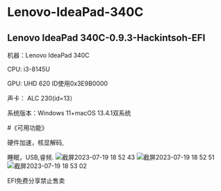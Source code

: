 # Lenovo-IdeaPad-340C
## Lenovo IdeaPad 340C-0.9.3-Hackintsoh-EFI

机器：Lenovo IdeaPad 340C

CPU: i3-8145U

GPU: UHD 620 ID使用0x3E9B0000

声卡： ALC 230(id=13）

系统版本：Windows 11+macOS 13.4.1双系统

#《可用功能》

硬件加速，核显解码,

睡眠，USB,睿频.
![截屏2023-07-19 18 52 43](https://github.com/Stese18/Lenovo-IdeaPad-340C/assets/134680522/3a2def3c-014b-4b95-b30f-d34a41e7d524)
![截屏2023-07-19 18 52 51](https://github.com/Stese18/Lenovo-IdeaPad-340C/assets/134680522/291ec4b5-befe-46ae-a6f2-2af26a695894)
![截屏2023-07-19 18 53 02](https://github.com/Stese18/Lenovo-IdeaPad-340C/assets/134680522/decddfe6-7c0e-47cc-8dd9-1dcb0a5f21e1)

EFI免费分享禁止售卖
